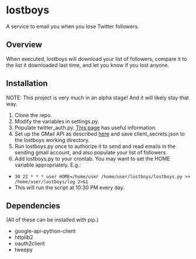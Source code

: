 # lostboys
A service to email you when you lose Twitter followers.

## Overview
When executed, lostboys will download your list of followers, compare it to the list it downloaded last time, and let you know if you lost anyone.

## Installation
NOTE: This project is very much in an alpha stage! And it will likely stay that way. 

1. Clone the repo.
2. Modify the variables in settings.py.
3. Populate twitter\_auth.py. [This page](https://developer.twitter.com/en/docs/basics/authentication/guides/access-tokens.html) has useful information.
3. Set up the GMail API as described [here](https://developers.google.com/gmail/api/quickstart/python) and save client\_secrets.json to the lostboys working directory.
4. Run lostboys.py once to authorize it to send and read emails in the sending gmail account, and also populate your list of followers.
5. Add lostboys.py to your crontab. You may want to set the HOME variable appropriately. E.g.:
  * ```30 22 * * * user HOME=/home/user /home/user/lostboys/lostboys.py >> /home/user/lostboys/log 2>&1```
  * This will run the script at 10:30 PM every day.


## Dependencies
(All of these can be installed with pip.)
* google-api-python-client
* httplib2
* oauth2client
* tweepy
